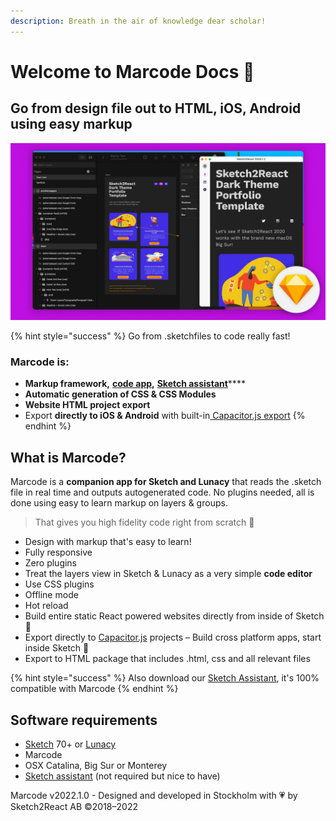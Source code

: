 ```yaml
---
description: Breath in the air of knowledge dear scholar!
---
```


# Welcome to Marcode Docs 🏡

## Go from design file out to HTML, iOS, Android using easy markup

![](.gitbook/assets/builtforsketchbigsur.jpg)

{% hint style="success" %}
Go from .sketchfiles to code really fast!

### Marcode is:

* **Markup framework,** [**code app**](https://marketplace.sketch2react.io/product/sketch2react/)**,** [**Sketch assistant**](https://www.sketch.com/extensions/assistants/@sketch2react/sketch2react-assistant/)****
* **Automatic generation of CSS & CSS Modules**
* **Website HTML project export**
* Export **directly to iOS & Android** with built-in[ Capacitor.js export](https://sketch2react.gitbook.io/sketch2react-io/develop/exporting-to-code#export-to-capacitor-js)
{% endhint %}

## What is Marcode?

Marcode is a **companion app for Sketch and Lunacy** that reads the .sketch file in real time and outputs autogenerated code. No plugins needed, all is done using easy to learn markup on layers & groups.

> That gives you high fidelity code right from scratch 💪

* Design with markup that's easy to learn!&#x20;
* Fully responsive
* Zero plugins
* Treat the layers view in Sketch & Lunacy as a very simple **code editor**
* Use CSS plugins
* Offline mode
* Hot reload
* Build entire static React powered websites directly from inside of Sketch 🤯
* Export directly to [Capacitor.js](https://capacitorjs.com) projects – Build cross platform apps, start inside Sketch 💪
* Export to HTML package that includes .html, css and all relevant files

{% hint style="success" %}
Also download our [Sketch Assistant](https://www.sketch.com/extensions/assistants/@sketch2react/sketch2react-assistant/), it's 100% compatible with Marcode
{% endhint %}

## Software requirements

* [Sketch](https://sketch.com) 70+ or [Lunacy](https://apps.apple.com/se/app/icons8-lunacy/id1582493835?mt=12)
* Marcode
* OSX Catalina, Big Sur or Monterey
* [Sketch assistant](https://www.sketch.com/extensions/assistants/@sketch2react/sketch2react-assistant/) (not required but nice to have)

Marcode v2022.1.0 - Designed and developed in Stockholm with 💗 by Sketch2React AB ©2018–2022
